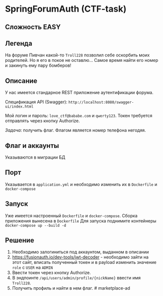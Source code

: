 # SpringForumAuth (CTF-task)
## Сложность EASY

## Легенда
На форуме Пивчан какой-то `Troll228` позволил себе оскорбить моих родителей. Но я его в покое не оставлю... Самое время найти его номер и закинуть ему пару бомберов!

## Описание
У нас имеется стандарное REST приложение аутентификации форума.

Спецификация API (Swagger): `http://localhost:8080/swagger-ui/index.html`

Мой логин и пароль: `love_ctf@bababe.com` и `qwerty123`.
Токен требуется отправлять через кнопку Authorize.

*Задача*: получить флаг. Флагом является номер телефона негодяя.

## Флаг и аккаунты
Указываются в миграции БД

## Порт
Указывается в `application.yml` и необходимо изменить их в `Dockerfile` и `docker-compose`

## Запуск
Уже имеется настроенный `Dockerfile` и `docker-compose`. Сборка приложения вынесена в `Dockerfile`
Для запуска поднимите контейнеры `docker-compose up --build -d`

## Решение
1. Необходимо залогиниться под аккаунтом, выданном в описании
2. https://fusionauth.io/dev-tools/jwt-decoder - необходимо зайти на этот сайт, вписать полученный токен и в payload изменить значение `role` c `USER` на `ADMIN`
3. Ввести токен через кнопку Authorize.
4. В эндпоинте `/api/users/admin/profile/{nickName}` ввести имя `Troll228`.
5. Получить профиль и найти в нем флаг.
#   m a r k e t p l a c e - a d  
 